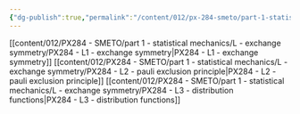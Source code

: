 ```yaml
---
{"dg-publish":true,"permalink":"/content/012/px-284-smeto/part-1-statistical-mechanics/l-exchange-symmetry/l-exchange-symmetry/","noteIcon":"1","created":"2025-01-27T10:17:29.423+00:00","updated":"2025-02-06T18:18:40.056+00:00"}
---
```


[[content/012/PX284 - SMETO/part 1 - statistical mechanics/L - exchange symmetry/PX284 - L1 - exchange symmetry\|PX284 - L1 - exchange symmetry]]
[[content/012/PX284 - SMETO/part 1 - statistical mechanics/L - exchange symmetry/PX284 - L2 - pauli exclusion principle\|PX284 - L2 - pauli exclusion principle]]
[[content/012/PX284 - SMETO/part 1 - statistical mechanics/L - exchange symmetry/PX284 - L3 - distribution functions\|PX284 - L3 - distribution functions]]
